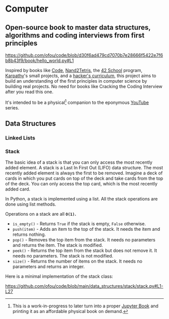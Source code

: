 # Computer

## Open-source book to master data structures, algorithms and coding interviews from first principles

<https://github.com/ofou/code/blob/d30f6ad479cd7070b7e28666f5422e7f6b8b43f9/book/hello_world.py#L1>

Inspired by books like [Code], [Nand2Tetris], the [42 School] program, [Karpathy]'s small projects, and a [hacker's curriculum], this project aims to build an understanding of the first principles in computer science by building real projects. No need for books like Cracking the Coding Interview after you read this one.

It's intended to be a physical[^1] companion to the eponymous [YouTube] series.

[Code]: https://www.charlespetzold.com/blog/2022/08/Code-2nd-Edition-Now-Available.html
[42 School]: https://42.fr/en/the-program/software-engineer-degree
[Nand2Tetris]: https://www.nand2tetris.org
[hacker's curriculum]: https://github.com/geohot/fromthetransistor
[Karpathy]: https://github.com/karpathy
[YouTube]: https://www.youtube.com/@omarnomad

[^1]: This is a work-in-progress to later turn into a proper [Jupyter Book](https://jupyterbook.org/en/stable/intro.html) and printing it as an affordable physical book on demand.

## Data Structures

### Linked Lists

### Stack

The basic idea of a stack is that you can only access the most recently added element. A stack is a Last In First Out (LIFO) data structure. The most recently added element is always the first to be removed. Imagine a deck of cards in which you put cards on top of the deck and take cards from the top of the deck. You can only access the top card, which is the most recently added card.

In Python, a stack is implemented using a list. All the stack operations are done using list methods.

Operations on a stack are all **`O(1)`.**


- `is_empty()` - Returns `True` if the stack is empty, `False` otherwise.
- `push(item)` - Adds an item to the top of the stack. It needs the item and returns nothing.
- `pop()` - Removes the top item from the stack. It needs no parameters and returns the item. The stack is modified.
- `peek()` - Returns the top item from the stack but does not remove it. It needs no parameters. The stack is not modified.
- `size()` - Returns the number of items on the stack. It needs no parameters and returns an integer.

Here is a minimal implementation of the stack class:

<https://github.com/ofou/code/blob/main/data_structures/stack/stack.py#L1-L27>
